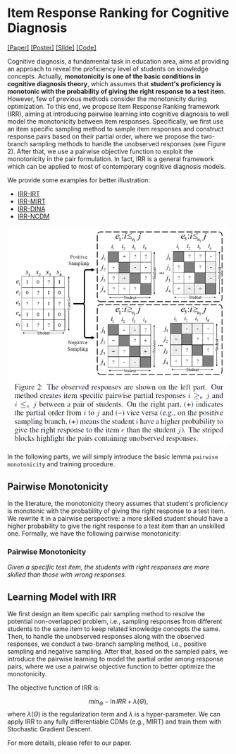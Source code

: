 # Item Response Ranking for Cognitive Diagnosis
[[Paper]](http://home.ustc.edu.cn/~tongsw/files/IRR.pdf)
[[Poster]](http://home.ustc.edu.cn/~tongsw/files/IRR_Poster.pdf)
[[Slide]](http://home.ustc.edu.cn/~tongsw/files/IRR_Slide.pdf)
[[Code]](../EduCDM/IRR)


Cognitive diagnosis, a fundamental task in education area, aims at providing an approach to reveal the proficiency level of students on knowledge concepts. 
Actually, **monotonicity is one of the basic conditions in cognitive diagnosis theory**, which assumes that **student's proficiency is monotonic with the probability of giving the right response to a test item**. 
However, few of previous methods consider the monotonicity during optimization. 
To this end, we propose Item Response Ranking framework (IRR), aiming at introducing pairwise learning into cognitive diagnosis to well model the monotonicity between item responses. 
Specifically, we first use an item specific sampling method to sample item responses and construct response pairs based on their partial order, where we propose the two-branch sampling methods to handle the unobserved responses (see Figure 2). 
After that, we use a pairwise objective function to exploit the monotonicity in the pair formulation. 
In fact, IRR is a general framework which can be applied to most of contemporary cognitive diagnosis models.

We provide some examples for better illustration:

* [IRR-IRT](../examples/IRR/IRT.ipynb)
* [IRR-MIRT](../examples/IRR/MIRT.ipynb)
* [IRR-DINA](../examples/IRR/DINA.ipynb)
* [IRR-NCDM](../examples/IRR/NCDM.ipynb)

![Sampling](_static/IRR.png)

In the following parts, we will simply introduce the basic lemma `pairwise monotonicity` and training procedure. 

## Pairwise Monotonicity

In the literature, the monotonicity theory assumes that student's proficiency is monotonic with the probability of giving  the  right  response to a test item.
We rewrite it in a pairwise perspective: a more skilled student should have a higher probability to give the right response to a test item than an unskilled one. Formally, we have the following pairwise monotonicity:

### Pairwise Monotonicity

_Given a specific test item, the students with right responses are more skilled than those with wrong responses._

## Learning Model with IRR

We first design an item specific pair sampling method to resolve the potential non-overlapped problem, i.e., sampling responses from different students to the same item to keep related knowledge concepts the same. 
Then, to handle the unobserved responses along with the observed responses, we conduct a two-branch sampling method, i.e., positive sampling and negative sampling.
After that, based on the sampled pairs, we introduce the pairwise learning to model the partial order among response pairs, where we use a pairwise objective function to better optimize the monotonicity.

The objective function of IRR is:

$$
min_{\Theta} - \mathop{ln} IRR + \lambda(\Theta),
$$
where $\lambda(\Theta)$ is the regularization term and $\lambda$ is a hyper-parameter. We can apply IRR to any fully differentiable CDMs (e.g., MIRT) and train them with Stochastic Gradient Descent.

For more details, please refer to our paper.
